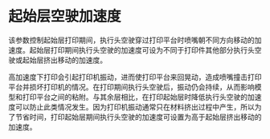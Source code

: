 起始层空驶加速度
====
该参数控制起始层打印期间，执行头空驶穿过打印平台时喷嘴朝不同方向移动的加速度。起始层打印期间执行头空驶的加速度可设为不同于打印件其他部分执行头空驶或起始层挤出移动的加速度。

高加速度下打印会引起打印机振动，进而使打印平台来回晃动，造成喷嘴撞击打印平台并损坏打印机的情况。在打印期间执行头空驶后，振动仍会持续，从而影响模型和打印平台之间的粘附。与其余层相比，在打印起始层时降低执行头空驶的加速度可以防止此类情况发生。因为打印机振动通常只在材料挤出过程中产生，所以为了节省时间，打印起始层期间执行头空驶的加速度可设置为高于起始层挤出移动的加速度。
